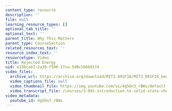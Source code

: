 ```yaml
---
content_type: resource
description: ''
file: null
learning_resource_types: []
optional_tab_title: ''
optional_text: ''
parent_title: Why This Matters
parent_type: CourseSection
related_resources_text: ''
resource_index_text: ''
resourcetype: Video
title: Rejected Energy
uid: e33bcab7-2a30-f596-17ca-5d8c566691f4
video_files:
  archive_url: https://archive.org/download/MIT3.091F18/MIT3_091F18_bonus_lec01_wtm_300k.mp4
  video_captions_file: null
  video_thumbnail_file: https://img.youtube.com/vi/4gSOn3_rBWs/default.jpg
  video_transcript_file: /courses/3-091-introduction-to-solid-state-chemistry-fall-2018/e90ae16354713faf5dc50c9b0b61ab8a_jP6-jBFCpNY.pdf
video_metadata:
  youtube_id: 4gSOn3_rBWs
---
```

